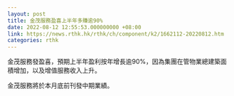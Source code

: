 ```yaml
---
layout: post
title: 金茂服務盈喜上半年多賺逾90%
date: 2022-08-12 12:55:53.000000000 +08:00
link: https://news.rthk.hk/rthk/ch/component/k2/1662112-20220812.htm
categories: rthk
---
```


金茂服務發盈喜，預期上半年盈利按年增長逾90%，因為集團在管物業總建築面積增加，以及增值服務收入上升。

金茂服務將於本月底前刊發中期業績。
